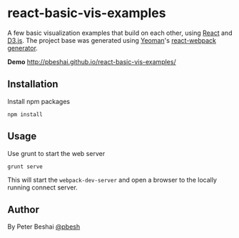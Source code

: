 # react-basic-vis-examples
A few basic visualization examples that build on each other,
using [React](https://facebook.github.io/react/) and
[D3.js](http://d3js.org/). The project base
was generated using [Yeoman](http://yeoman.io/)'s [react-webpack generator](https://github.com/newtriks/generator-react-webpack).

**Demo** http://pbeshai.github.io/react-basic-vis-examples/

## Installation

Install npm packages

```npm install```


## Usage

Use grunt to start the web server

```grunt serve```

This will start the `webpack-dev-server` and open a browser to the locally running connect server.


## Author

By Peter Beshai [@pbesh](http://twitter.com/pbesh)

